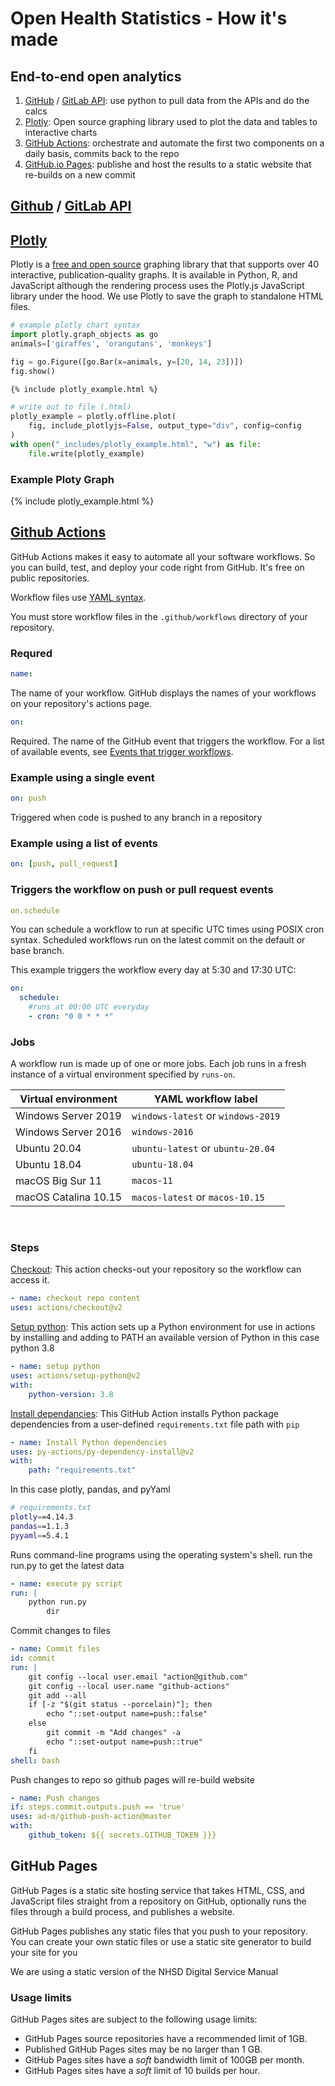 # Open Health Statistics - How it's made

## End-to-end open analytics

1. [GitHub](https://docs.github.com/en/rest/reference/orgs) / [GitLab API](): use python to pull data from the APIs and do the calcs
2. [Plotly](https://plotly.com/graphing-libraries/): Open source graphing library used to plot the data and tables to interactive charts
3. [GitHub Actions](https://github.com/features/actions): orchestrate and automate the first two components on a daily basis, commits back to the repo
4. [GitHub.io Pages](https://pages.github.com/): publishe and host the results to a static website that re-builds on a new commit

## [Github](https://docs.github.com/en/rest/reference/orgs) / [GitLab API]()

## [Plotly](https://plotly.com/python/)

Plotly is a [free and open source](https://plotly.com/python/is-plotly-free/) graphing library that that supports over 40 interactive, publication-quality graphs. It is available in Python, R, and JavaScript although the rendering process uses the Plotly.js JavaScript library under the hood. We use Plotly to save the graph to standalone HTML files.

```Python
# example plotly chart syntax
import plotly.graph_objects as go
animals=['giraffes', 'orangutans', 'monkeys']

fig = go.Figure([go.Bar(x=animals, y=[20, 14, 23])])
fig.show()
```

```Markdown
{% include plotly_example.html %}
```

```Python
# write out to file (.html)
plotly_example = plotly.offline.plot(
    fig, include_plotlyjs=False, output_type="div", config=config
)
with open("_includes/plotly_example.html", "w") as file:
    file.write(plotly_example)
```

### Example Ploty Graph

{% include plotly_example.html %}

## [Github Actions](https://github.com/features/actions)

GitHub Actions makes it easy to automate all your software workflows. So you can build, test, and deploy your code right from GitHub. It's free on public repositories.

Workflow files use [YAML syntax](https://learnxinyminutes.com/docs/yaml/).

You must store workflow files in the `.github/workflows` directory of your repository.

### Requred

```yml
name:
```

The name of your workflow. GitHub displays the names of your workflows on your repository's actions page.

```yml
on:
```

Required. The name of the GitHub event that triggers the workflow. For a list of available events, see [Events that trigger workflows](https://docs.github.com/en/actions/reference/events-that-trigger-workflows).

### Example using a single event

```yml
on: push
```

Triggered when code is pushed to any branch in a repository

### Example using a list of events

```yml
on: [push, pull_request]
```

### Triggers the workflow on push or pull request events

```yml
on.schedule
```

You can schedule a workflow to run at specific UTC times using POSIX cron syntax. Scheduled workflows run on the latest commit on the default or base branch.

This example triggers the workflow every day at 5:30 and 17:30 UTC:

```yml
on:
  schedule:
    #runs at 00:00 UTC everyday
    - cron: "0 0 * * *"
```

### Jobs

A workflow run is made up of one or more jobs. Each job runs in a fresh instance of a virtual environment specified by `runs-on`.

| Virtual environment  | YAML workflow label                |
| -------------------- | ---------------------------------- |
| Windows Server 2019  | `windows-latest` or `windows-2019` |
| Windows Server 2016  | `windows-2016`                     |
| Ubuntu 20.04         | `ubuntu-latest` or `ubuntu-20.04`  |
| Ubuntu 18.04         | `ubuntu-18.04`                     |
| macOS Big Sur 11     | `macos-11`                         |
| macOS Catalina 10.15 | `macos-latest` or `macos-10.15`    |

<br>

### Steps

[Checkout](https://github.com/actions/checkout): This action checks-out your repository so the workflow can access it.

```yml
- name: checkout repo content
uses: actions/checkout@v2
```

[Setup python](https://github.com/actions/setup-python): This action sets up a Python environment for use in actions by installing and adding to PATH an available version of Python in this case python 3.8

```yml
- name: setup python
uses: actions/setup-python@v2
with:
    python-version: 3.8
```

[Install dependancies](https://github.com/py-actions/py-dependency-install): This GitHub Action installs Python package dependencies from a user-defined `requirements.txt` file path with `pip`

```yml
- name: Install Python dependencies
uses: py-actions/py-dependency-install@v2
with:
    path: "requirements.txt"
```

In this case plotly, pandas, and pyYaml

```bash
# requirements.txt
plotly==4.14.3
pandas==1.1.3
pyyaml==5.4.1
```

Runs command-line programs using the operating system's shell. run the run.py to get the latest data

```yml
- name: execute py script
run: |
    python run.py
        dir
```

Commit changes to files

```yml
- name: Commit files
id: commit
run: |
    git config --local user.email "action@github.com"
    git config --local user.name "github-actions"
    git add --all
    if [-z "$(git status --porcelain)"]; then
        echo "::set-output name=push::false"
    else
        git commit -m "Add changes" -a
        echo "::set-output name=push::true"
    fi
shell: bash
```

Push changes to repo so github pages will re-build website

```yml
- name: Push changes
if: steps.commit.outputs.push == 'true'
uses: ad-m/github-push-action@master
with:
    github_token: ${{ secrets.GITHUB_TOKEN }}}
```

## GitHub Pages

GitHub Pages is a static site hosting service that takes HTML, CSS, and JavaScript files straight from a repository on GitHub, optionally runs the files through a build process, and publishes a website.

GitHub Pages publishes any static files that you push to your repository. You can create your own static files or use a static site generator to build your site for you

We are using a static version of the NHSD Digital Service Manual

### Usage limits

GitHub Pages sites are subject to the following usage limits:

- GitHub Pages source repositories have a recommended limit of 1GB.
- Published GitHub Pages sites may be no larger than 1 GB.
- GitHub Pages sites have a _soft_ bandwidth limit of 100GB per month.
- GitHub Pages sites have a _soft_ limit of 10 builds per hour.
